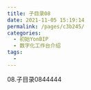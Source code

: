 ```yaml
---
title: 子目录08
date: 2021-11-05 15:19:14
permalink: /pages/c3b245/
categories:
  - 初始YonBIP
  - 数字化工作台介绍
tags:
  - 
---
```

08.子目录0844444
